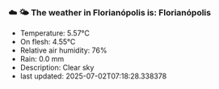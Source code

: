 ### ☁️ 🌤️  The weather in Florianópolis is: Florianópolis

- Temperature: 5.57°C
- On flesh: 4.55°C
- Relative air humidity: 76%
- Rain: 0.0 mm
- Description: Clear sky
- last updated: 2025-07-02T07:18:28.338378

